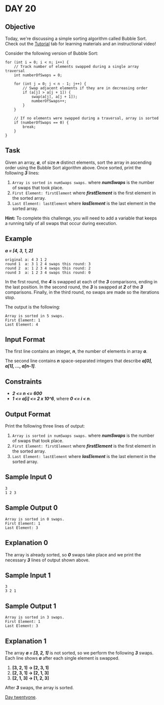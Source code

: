# DAY 20
## Objective
Today, we're discussing a simple sorting algorithm called Bubble Sort. Check out the 
[Tutorial](https://www.hackerrank.com/challenges/30-sorting/tutorial) tab for learning materials and an instructional 
video!

Consider the following version of Bubble Sort:
````
for (int i = 0; i < n; i++) {
    // Track number of elements swapped during a single array traversal
    int numberOfSwaps = 0;
    
    for (int j = 0; j < n - 1; j++) {
        // Swap adjacent elements if they are in decreasing order
        if (a[j] > a[j + 1]) {
            swap(a[j], a[j + 1]);
            numberOfSwaps++;
        }
    }
    
    // If no elements were swapped during a traversal, array is sorted
    if (numberOfSwaps == 0) {
        break;
    }
}
````
## Task
Given an array, _**a**_, of size _**n**_ distinct elements, sort the array in ascending order using the Bubble Sort 
algorithm above. Once sorted, print the following _**3**_ lines:

1. ``Array is sorted in numSwaps swaps.``
where _**numSwaps**_ is the number of swaps that took place.
2. ``First Element: firstElement``
where _**firstElement**_ is the first element in the sorted array.
3. ``Last Element: lastElement``
where _**lasElement**_ is the last element in the sorted array.

**Hint:** To complete this challenge, you will need to add a variable that keeps a running tally of all swaps that occur
during execution.

## Example
_**a = [4, 3, 1, 2]**_

````
original a: 4 3 1 2
round 1  a: 3 1 2 4 swaps this round: 3
round 2  a: 1 2 3 4 swaps this round: 2
round 3  a: 1 2 3 4 swaps this round: 0
````
In the first round, the _**4**_ is swapped at each of the _**3**_ comparisons, ending in the last position. In the
second round, the _**3**_ is swapped at _**2**_ of the _**3**_ comparisons. Finally, in the third round, no swaps are
made so the iterations stop.

The output is the following:
````
Array is sorted in 5 swaps.
First Element: 1
Last Element: 4
````

## Input Format

The first line contains an integer, _**n**_, the number of elements in array _**a**_.

The second line contains _**n**_ space-separated integers that describe _**a[0], a[1], ..., a[n-1]**_.

## Constraints
- _**2 <= n <= 600**_
- _**1 <= a[i] <= 2 x 10^6**_, where _**0 <= i < n**_.

## Output Format

Print the following three lines of output:

1. ``Array is sorted in numSwaps swaps.``
where _**numSwaps**_ is the number of swaps that took place.
2. ``First Element: firstElement``
where _**firstElement**_ is the first element in the sorted array.
3. ``Last Element: lastElement``
where _**lasElement**_ is the last element in the sorted array.

## Sample Input 0
````
3
1 2 3
````

## Sample Output 0
````
Array is sorted in 0 swaps.
First Element: 1
Last Element: 3
````

## Explanation 0

The array is already sorted, so _**0**_ swaps take place and we print the necessary _**3**_ lines of output shown above.

## Sample Input 1
````
3
3 2 1
````

## Sample Output 1
````
Array is sorted in 3 swaps.
First Element: 1
Last Element: 3
````

## Explanation 1

The array _**a = [3, 2, 1]**_ is not sorted, so we perform the following _**3**_ swaps. Each line shows _**a**_ after
each single element is swapped.

1. **[3, 2, 1] -> [2, 3, 1]**
2. **[2, 3, 1] -> [2, 1, 3]**
3. **[2, 1, 3] -> [1, 2, 3]**

After _**3**_ swaps, the array is sorted.

[Day twentyone](https://www.hackerrank.com/challenges/30-sorting/problem?isFullScreen=true).
